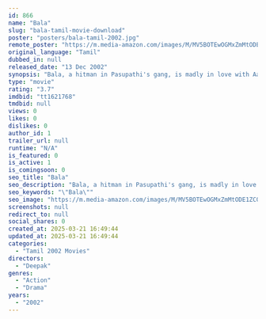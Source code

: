 ```yaml
---
id: 866
name: "Bala"
slug: "bala-tamil-movie-download"
poster: "posters/bala-tamil-2002.jpg"
remote_poster: "https://m.media-amazon.com/images/M/MV5BOTEwOGMxZmMtODE1ZC00YjZhLWFiZGUtNzhjYjUwZTdiMzRhXkEyXkFqcGdeQXVyOTk3NTc2MzE@._V1_SX300.jpg"
original_language: "Tamil"
dubbed_in: null
released_date: "13 Dec 2002"
synopsis: "Bala, a hitman in Pasupathi's gang, is madly in love with Aarthi, the daughter of a rival gangster. Bala faces several problems when both the gangs plan to end their rivalry."
type: "movie"
rating: "3.7"
imdbid: "tt1621768"
tmdbid: null
views: 0
likes: 0
dislikes: 0
author_id: 1
trailer_url: null
runtime: "N/A"
is_featured: 0
is_active: 1
is_comingsoon: 0
seo_title: "Bala"
seo_description: "Bala, a hitman in Pasupathi's gang, is madly in love with Aarthi, the daughter of a rival gangster. Bala faces several problems when both the gangs plan to end their rivalry."
seo_keywords: "\"Bala\""
seo_image: "https://m.media-amazon.com/images/M/MV5BOTEwOGMxZmMtODE1ZC00YjZhLWFiZGUtNzhjYjUwZTdiMzRhXkEyXkFqcGdeQXVyOTk3NTc2MzE@._V1_SX300.jpg"
screenshots: null
redirect_to: null
social_shares: 0
created_at: 2025-03-21 16:49:44
updated_at: 2025-03-21 16:49:44
categories:
  - "Tamil 2002 Movies"
directors:
  - "Deepak"
genres:
  - "Action"
  - "Drama"
years:
  - "2002"
---
```

